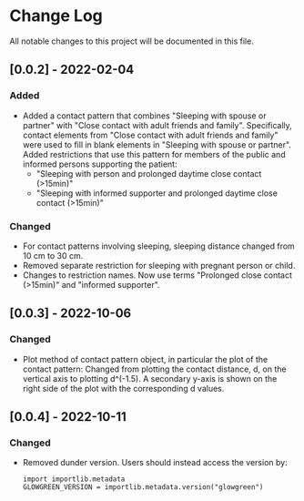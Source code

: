 # Change Log
All notable changes to this project will be documented in this file.

## [0.0.2] - 2022-02-04

### Added
- Added a contact pattern that combines "Sleeping with spouse or partner" with "Close contact with adult friends and family".
Specifically, contact elements from "Close contact with adult friends and family" were used to fill in blank elements in "Sleeping with spouse or partner".
Added restrictions that use this pattern for members of the public and informed persons supporting the patient:
  - "Sleeping with person and prolonged daytime close contact (>15min)"
  - "Sleeping with informed supporter and prolonged daytime close contact (>15min)"

### Changed
- For contact patterns involving sleeping, sleeping distance changed from 10 cm to 30 cm.
- Removed separate restriction for sleeping with pregnant person or child.
- Changes to restriction names. Now use terms "Prolonged close contact (>15min)" and "informed supporter".


## [0.0.3] - 2022-10-06

### Changed
- Plot method of contact pattern object, in particular the plot of the contact pattern: Changed from plotting the contact distance, d, on the vertical axis to plotting d^(-1.5). A secondary y-axis is shown on the right side of the plot with the corresponding d values.

## [0.0.4] - 2022-10-11

### Changed
- Removed dunder version. Users should instead access the version by:  

      import importlib.metadata
      GLOWGREEN_VERSION = importlib.metadata.version("glowgreen")